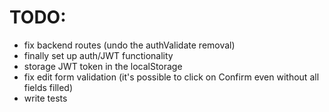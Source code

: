# TODO:

- fix backend routes (undo the authValidate removal)
- finally set up auth/JWT functionality
- storage JWT token in the localStorage
- fix edit form validation (it's possible to click on Confirm even without all fields filled)
- write tests
